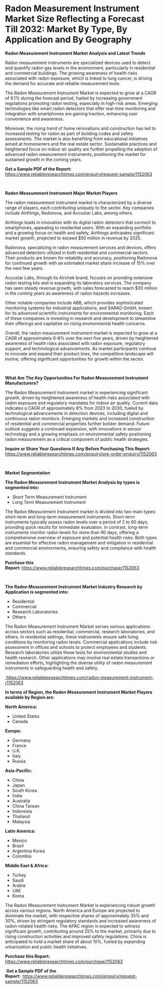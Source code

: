 <p><h1>Radon Measurement Instrument Market Size Reflecting a Forecast Till 2032: Market By Type, By Application and By Geography</h1></p><p><strong>Radon Measurement Instrument Market Analysis and Latest Trends</strong></p>
<p><p>Radon measurement instruments are specialized devices used to detect and quantify radon gas levels in the environment, particularly in residential and commercial buildings. The growing awareness of health risks associated with radon exposure, which is linked to lung cancer, is driving the demand for accurate and reliable measurement tools. </p><p>The Radon Measurement Instrument Market is expected to grow at a CAGR of 6.1% during the forecast period, fueled by increasing government regulations promoting radon testing, especially in high-risk areas. Emerging technologies like smart radon detectors that offer real-time monitoring and integration with smartphones are gaining traction, enhancing user convenience and awareness. </p><p>Moreover, the rising trend of home renovations and construction has led to increased testing for radon as part of building codes and safety assessments. The market is also benefiting from educational initiatives aimed at homeowners and the real estate sector. Sustainable practices and heightened focus on indoor air quality are further propelling the adoption of advanced radon measurement instruments, positioning the market for sustained growth in the coming years.</p></p>
<p><strong>Get a Sample PDF of the Report:&nbsp;</strong> <a href="https://www.reliableresearchtimes.com/enquiry/request-sample/1152063?utm_campaign=3678&utm_medium=2&utm_source=Github&utm_content=ia&utm_term=16042025&utm_id=radon-measurement-instrument">https://www.reliableresearchtimes.com/enquiry/request-sample/1152063</a></p>
<p>&nbsp;</p>
<p><strong>Radon Measurement Instrument Major Market Players</strong></p>
<p><p>The radon measurement instrument market is characterized by a diverse range of players, each contributing uniquely to the sector. Key companies include Airthings, Radonova, and Accustar Labs, among others.</p><p>Airthings leads in innovation with its digital radon detectors that connect to smartphones, appealing to residential users. With an expanding portfolio and a growing focus on health and safety, Airthings anticipates significant market growth, projected to exceed $50 million in revenue by 2025.</p><p>Radonova, specializing in radon measurement services and devices, offers advanced detectors utilized in both residential and commercial sectors. Their products are known for reliability and accuracy, positioning Radonova for continued growth with an estimated market share increase of 15% over the next few years.</p><p>Accustar Labs, through its Airchek brand, focuses on providing extensive radon testing kits and is expanding its laboratory services. The company has seen steady revenue growth, with sales forecasted to reach $30 million in the coming years as awareness of radon hazards increases.</p><p>Other notable companies include ABB, which provides sophisticated monitoring systems for industrial applications, and SARAD GmbH, known for its advanced scientific instruments for environmental monitoring. Each of these companies is investing in research and development to streamline their offerings and capitalize on rising environmental health concerns.</p><p>Overall, the radon measurement instrument market is expected to grow at a CAGR of approximately 6-8% over the next five years, driven by heightened awareness of health risks associated with radon exposure, regulatory support, and technological advancements. As market participants continue to innovate and expand their product lines, the competitive landscape will evolve, offering significant opportunities for growth within the sector.</p></p>
<p>&nbsp;</p>
<p><strong>What Are The Key Opportunities For Radon Measurement Instrument Manufacturers?</strong></p>
<p><p>The Radon Measurement Instrument market is experiencing significant growth, driven by heightened awareness of health risks associated with radon exposure and regulatory mandates for indoor air quality. Current data indicates a CAGR of approximately 8% from 2023 to 2030, fueled by technological advancements in detection devices, including digital and continuous radon monitors. Emerging markets and increased construction of residential and commercial properties further bolster demand. Future outlook suggests a continued expansion, with innovations in sensor technology and a growing emphasis on environmental safety positioning radon measurement as a critical component of public health strategies.</p></p>
<p><strong>Inquire or Share Your Questions If Any Before Purchasing This Report:</strong> <a href="https://www.reliableresearchtimes.com/enquiry/pre-order-enquiry/1152063?utm_campaign=3678&utm_medium=2&utm_source=Github&utm_content=ia&utm_term=16042025&utm_id=radon-measurement-instrument">https://www.reliableresearchtimes.com/enquiry/pre-order-enquiry/1152063</a></p>
<p>&nbsp;</p>
<p><strong>Market Segmentation</strong></p>
<p><strong>The Radon Measurement Instrument Market Analysis by types is segmented into:</strong></p>
<p><ul><li>Short Term Measurement Instrument</li><li>Long Term Measurement Instrument</li></ul></p>
<p><p>The Radon Measurement Instrument market is divided into two main types: short-term and long-term measurement instruments. Short-term instruments typically assess radon levels over a period of 2 to 90 days, providing quick results for immediate evaluation. In contrast, long-term instruments monitor radon levels for more than 90 days, offering a comprehensive overview of exposure and potential health risks. Both types are essential for effective radon management and mitigation in residential and commercial environments, ensuring safety and compliance with health standards.</p></p>
<p><strong>Purchase this Report:&nbsp;</strong><a href="https://www.reliableresearchtimes.com/purchase/1152063?utm_campaign=3678&utm_medium=2&utm_source=Github&utm_content=ia&utm_term=16042025&utm_id=radon-measurement-instrument">https://www.reliableresearchtimes.com/purchase/1152063</a></p>
<p>&nbsp;</p>
<p><strong>The Radon Measurement Instrument Market Industry Research by Application is segmented into:</strong></p>
<p><ul><li>Residential</li><li>Commercial</li><li>Research Laboratories</li><li>Others</li></ul></p>
<p><p>The Radon Measurement Instrument Market serves various applications across sectors such as residential, commercial, research laboratories, and others. In residential settings, these instruments ensure safe living conditions by monitoring radon levels. Commercial applications include risk assessment in offices and schools to protect employees and students. Research laboratories utilize these tools for environmental studies and health research. Other applications may involve real estate transactions or remediation efforts, highlighting the diverse utility of radon measurement instruments in safeguarding health and safety.</p></p>
<p><a href="https://www.reliableresearchtimes.com/radon-measurement-instrument-r1152063?utm_campaign=3678&utm_medium=2&utm_source=Github&utm_content=ia&utm_term=16042025&utm_id=radon-measurement-instrument">&nbsp;https://www.reliableresearchtimes.com/radon-measurement-instrument-r1152063</a></p>
<p><strong>In terms of Region, the Radon Measurement Instrument Market Players available by Region are:</strong></p>
<p>
    <p> <strong> North America: </strong>
        <ul>
            <li>United States</li>
            <li>Canada</li>
        </ul>
        </p> 
    <p> <strong> Europe: </strong>
        <ul>
            <li>Germany</li>
            <li>France</li>
            <li>U.K.</li>
            <li>Italy</li>
            <li>Russia</li>
        </ul>
        </p> 
    <p> <strong> Asia-Pacific: </strong>
        <ul>
            <li>China</li>
            <li>Japan</li>
            <li>South Korea</li>
            <li>India</li>
            <li>Australia</li>
            <li>China Taiwan</li>
            <li>Indonesia</li>
            <li>Thailand</li>
            <li>Malaysia</li>
        </ul>
        </p> 
    <p> <strong> Latin America: </strong>
        <ul>
            <li>Mexico</li>
            <li>Brazil</li>
            <li>Argentina Korea</li>
            <li>Colombia</li>
        </ul>
        </p> 
    <p> <strong> Middle East & Africa: </strong>
        <ul>
            <li>Turkey</li>
            <li>Saudi</li>
            <li>Arabia</li>
            <li>UAE</li>
            <li>Korea</li>
        </ul>
    </p>
    </p>
<p><p>The Radon Measurement Instrument Market is experiencing robust growth across various regions. North America and Europe are projected to dominate the market, with respective shares of approximately 35% and 30%, driven by stringent regulatory standards and increased awareness of radon-related health risks. The APAC region is expected to witness significant growth, contributing around 25% to the market, primarily due to rising construction activities and improved safety regulations. China is anticipated to hold a market share of about 10%, fueled by expanding urbanization and public health initiatives.</p></p>
<p><strong>Purchase this Report: </strong><a href="https://www.reliableresearchtimes.com/purchase/1152063?utm_campaign=3678&utm_medium=2&utm_source=Github&utm_content=ia&utm_term=16042025&utm_id=radon-measurement-instrument">https://www.reliableresearchtimes.com/purchase/1152063</a></p>
<p>&nbsp;<strong>Get a Sample PDF of the Report:&nbsp;&nbsp;</strong><a href="https://www.reliableresearchtimes.com/enquiry/request-sample/1152063?utm_campaign=3678&utm_medium=2&utm_source=Github&utm_content=ia&utm_term=16042025&utm_id=radon-measurement-instrument">https://www.reliableresearchtimes.com/enquiry/request-sample/1152063</a></p>
<p><strong></strong></p>
<p><p></p><p></p><p></p></p>